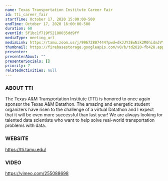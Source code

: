 ```yaml
---
name: Texas Transportation Institute Career Fair
id: tti_career_fair
startTime: October 17, 2020 15:00:00-500
endTime: October 17, 2020 16:00:00-500
duration: 60
eventId: 5f1bc1f719f52100035dd9ff
mediaType: meeting_url
mediaLink: https://tamu.zoom.us/j/99672807444?pwd=dkJJY3EwNzk2M0hidmJVYmpJc3g4Zz09
thumbnail: https://firebasestorage.googleapis.com/v0/b/td2020-fb428.appspot.com/o/Frame%201%20(1).png?alt=media&token=073ab361-c175-468a-86b0-ec9f52a763e9
presenter: 
presenterAbout: ""
presenterSocials: []
priority: 7
relatedActivities: null
---
```

### ABOUT TTI
The Texas A&M Transportation Institute (TTI) is honored to once again sponsor the Texas A&M Datathon. The amazing and energetic student organizers have risen to the challenge of a virtual Datathon and I expect that it will be even more successful than last year! We are always looking for talented data scientists who want to help solve real-world transportation problems with data.

### WEBSITE
https://tti.tamu.edu/

### VIDEO
https://vimeo.com/255088698
